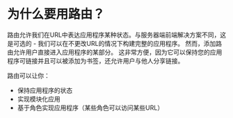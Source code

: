 # 为什么要用路由？

路由允许我们在URL中表达应用程序某种状态。与服务器端前端解决方案不同，这是可选的 - 我们可以在不更改URL的情况下构建完整的应用程序。 然而，添加路由允许用户直接进入应用程序的某部分。 这非常方便，因为它可以保持您的应用程序可链接并且可以被添加为书签，还允许用户与他人分享链接。

路由可以让你：

- 保持应用程序的状态
- 实现模块化应用
- 基于角色实现应用程序（某些角色可以访问某些URL）